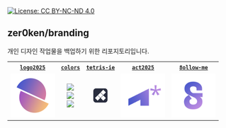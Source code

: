 [![License: CC BY-NC-ND 4.0](https://img.shields.io/badge/License-CC_BY--NC--ND_4.0-lightgrey.svg)](https://creativecommons.org/licenses/by-nc-nd/4.0/)

## zer0ken/branding

개인 디자인 작업물을 백업하기 위한 리포지토리입니다.

<table>
    <!-- 1행 -->
    <tr>
        <th><a href="./logo2025/"><code>logo2025</code></a></th>
        <th><a href="./colors/"><code>colors</code></a></th>
        <th><a href="./tetris-ie/"><code>tetris-ie</code></a></th>
        <th><a href="./act2025/"><code>act2025</code></a></th>
        <th><a href="./8ollow-me/"><code>8ollow-me</code></a></th>
    </tr>
    <tr>
        <td align=center><a href="./logo2025/"><img width="100" src="logo2025/logo2025-grad.png"></a></td>
        <td align=center>
            <a href="./colors/">
                <img src="https://img.shields.io/badge/zer0ken%20midnight-%23292d3e-292d3e">
                <br>
                <img src="https://img.shields.io/badge/Kyla%20Forget%20Me%20Not-%234959cc-4959cc">
                <br>
                <img src="https://img.shields.io/badge/Kyla%20Lilac-%23c18ee3-c18ee3">
            </a>
        </td>
        <td align=center><a href="./tetris-ie/"><img src="tetris-ie/icon.png"></a></td>
        <td align=center><a href="./act2025/"><img width="100" src="act2025/오리지널.png"></a></td>
        <td align=center><a href="./8ollow-me/"><img width="100" src="8ollow-me/투명.png"></a></td>
    </tr>
</table>
